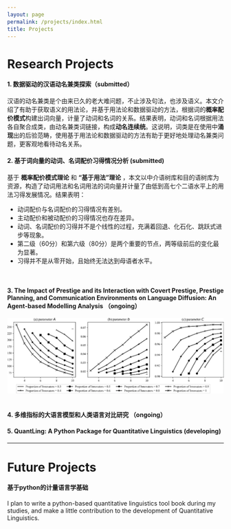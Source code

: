 ```yaml
---
layout: page
permalink: /projects/index.html
title: Projects
---
```


# Research Projects


#### 1. 数据驱动的汉语动名兼类探索（submitted）
汉语的动名兼类是个由来已久的老大难问题，不止涉及句法，也涉及语义。本文介绍了有助于获取语义的用法论，并基于用法论和数据驱动的方法，根据词的**概率配价模式**构建出词向量，计量了动词和名词的关系。结果表明，动词和名词根据用法各自聚合成类，由动名兼类词链接，构成**动名连续统**。这说明，词类是在使用中**涌现**出的后验范畴，使用基于用法论和数据驱动的方法有助于更好地处理动名兼类问题，更客观地看待动名关系。
<br>

#### 2. 基于词向量的动词、名词配价习得情况分析 (submitted)

基于 **概率配价模式理论** 和 **“基于用法”理论** ，本文以中介语树库和目的语树库为资源，构造了动词用法和名词用法的词向量并计量了由低到高七个二语水平上的用法习得发展情况。结果表明：
- 动词配价与名词配价的习得情况有差别。
- 主动配价和被动配价的习得情况也存在差异。
- 动词、名词配价的习得并不是个线性的过程，充满着回退、化石化、跳跃式进步等现象。
- 第二级（60分）和第六级（80分）是两个重要的节点，两等级前后的变化最为显著。
- 习得并不是从零开始，且始终无法达到母语者水平。
<br>

#### 3. The Impact of Prestige and its Interaction with Covert Prestige, Prestige Planning, and Communication Environments on Language Diffusion: An Agent-based Modelling Analysis （ongoing）

<center>
<img src="/images/模拟.jpg">
</center>
<br>

#### 4. 多维指标的大语言模型和人类语言对比研究 （ongoing）

#### 5. QuantLing: A Python Package for Quantitative Linguistics (developing)
---

# Future Projects

#### 基于python的计量语言学基础

I plan to write a python-based quantitative linguistics tool book during my studies, and make a little contribution to the development of Quantitative Linguistics.
